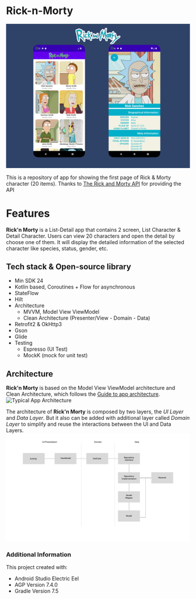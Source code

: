 # Rick-n-Morty
![Rick & Morty](/docs/banner.png)

This is a repository of app for showing the first page of Rick & Morty character (20 items). Thanks to [The Rick and Morty API](https://rickandmortyapi.com/) for providing the API

# Features
**Rick'n Morty** is a List-Detail app that contains 2 screen, List Character & Detail Character. Users can view 20 characters and open the detail by choose one of them. It will display the detailed information of the selected character like species, status, gender, etc.

## Tech stack & Open-source library
- Min SDK 24
- Kotlin based, Coroutines + Flow for asynchronous
- StateFlow
- Hilt
- Architecture
  - MVVM, Model View ViewModel
  - Clean Architecture (Presenter/View - Domain - Data)
- Retrofit2 & OkHttp3
- Gson
- Glide
- Testing
  - Espresso (UI Test)
  - MockK (mock for unit test)

## Architecture
**Rick'n Morty** is based on the Model View ViewModel architecture and Clean Architecture, which follows the [Guide to app architecture](https://developer.android.com/topic/architecture#modern-app-architecture).
![Typical App Architecture](https://developer.android.com/static/topic/libraries/architecture/images/mad-arch-overview.png)

The architecture of **Rick'n Morty** is composed by two layers, the *UI Layer* and *Data Layer*. But it also can be added with additional layer called *Domain Layer* to simplify and reuse the interactions between the UI and Data Layers. 
![Architecture Overview](/docs/architecture_overview.png)

### Additional Information
This project created with:
- Android Studio Electric Eel
- AGP Version 7.4.0
- Gradle Version 7.5
